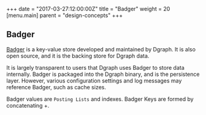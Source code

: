 +++
date = "2017-03-27:12:00:00Z"
title = "Badger"
weight = 20
[menu.main]
    parent = "design-concepts"
+++

##  Badger
[Badger](https://github.com/dgraph-io/badger) is a key-value store developed and maintained by Dgraph. It is also open source, and it is the backing store for Dgraph data.

It is largely transparent to users that Dgraph uses Badger to store data internally. Badger is packaged into the Dgraph binary, and is the persistence layer. However, various configuration settings and log messages may reference Badger, such as cache sizes.

Badger values are `Posting Lists` and indexes. Badger Keys are formed by concatenating <RelationshipName>+<NodeUID>.
